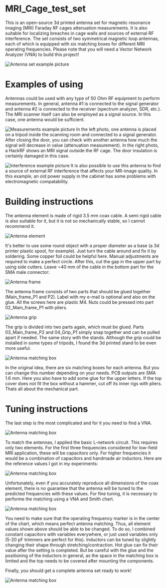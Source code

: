 # MRI_Cage_test_set
This is an open-source 3d printed antenna set for magnetic resonance imaging (MRI) Faraday RF cages attenuation measurements. It is also suitable for localizing breaches in cage walls and sources of external RF interference. The set consists of two symmetrical magnetic loop antennas, each of which is equipped with six matching boxes for different MRI operating frequencies. Please note that you will need a Vector Network Analyzer (VNA) to build this project!

![Antenna set example picture](/Pictures/01_Cage.jpg)


# Examples of using
Antennas could be used with any type of 50 Ohm RF equipment to perform measurements. In general, antenna #1 is connected to the signal generator and antenna #2 is connected to the receiver (spectrum analyzer, SDR, etc.). The MRI scanner itself can also be employed as a signal source. In this case, one antenna would be sufficient.

![Measurements example picture](/Pictures/02_Tests.jpg)
In the left photo, one antenna is placed on a tripod inside the scanning room and connected to a signal generator. After closing the door, you can check with another antenna how much the signal will decrease in value (attenuation measurement). In the right photo, a HackRF shows an MRI signal outside the RF cage. The door insulation is certainly  damaged in this case.

![Interference example picture](/Pictures/02_Tests2.jpg)
It is also possible to use this antenna to find a source of external RF interference that affects your MR-image quality. In this example, an old power supply in the cabinet has some problems with electromagnetic compatability.


# Building instructions
The antenna element is made of rigid 3.5 mm coax cable. A semi rigid cable is also suitable for it, but it is not so mechanically stable, so I cannot recommend it.

![Antenna element](/Pictures/03_Antenna-element.jpg)

It's better to use some round object with a proper diameter as a base (a 3d printer plastic spool, for example). Just turn the cable around and fix it by soldering. Some copper foil could be helpful here. Manual adjustments are required to make a perfect circle. After this, cut the gap in the upper part by using side cutters. Leave ~40 mm of the cable in the bottom part for the SMA male connector:

![Antenna frame](/Pictures/04_Main_frame.jpg)

The antenna frame consists of two parts that should be glued together (Main_frame_P1 and P2). Label with my e-mail is optional and also on the glue. All the screws here are plastic M4. Nuts could be pressed into part 02_Main_frame_P1 with pliers.

![Antenna grip](/Pictures/06_Grip.jpg)

The grip is divided into two parts again, which must be glued. Parts 03_Main_frame_P2 and 04_Grip_P1 simply snap together and can be pulled apart if needed. The same story with the stands. Although the grip could be installed in some types of tripods, I found the 3d printed stand to be even more useful.

![Antenna matching box](/Pictures/05_Box.jpg)

In the original idea, there are six matching boxes for each antenna. But you can change this number depending on your needs. PCB outputs are SMA 1.6 mm. Here you also have to add some glue for the upper letters. If the top cover does not fit the box without a hammer, cut off its inner rigs with pliers. Thats all about the mechanical part. 

# Tuning instructions
The last step is the most complicated and for it you need to find a VNA.

![Antenna matching box](/Pictures/08_Matching2.jpg)

To match the antennas, I applied the basic L-network circuit. This requires only two elements. For the first three frequencies considered for low-field MRI application, these will be capacitors only. For higher frequencies it would be a combination of capacitors and handmade air inductors. Here are the reference values I got in my experiments:

![Antenna matching box](/Pictures/07_Matching.jpg)

Unfortunately, even if you accurately reproduce all dimensions of the coax element, there is no guarantee that the antenna will be tuned to the predicted frequencies with these values. For fine tuning, it is necessary to performe the matching using a VNA and Smith chart. 

![Antenna matching box](/Pictures/09_Smith.jpg)

You need to make sure that the operating frequency marker is in the center of the chart, which means perfect antenna matching. Thus, all element values shown above should be able to be changed. To do so, I combined constant capacitors with variables everywhere, or just used variables only (5-20 pF trimmers are perfect for this). Inductors can be tuned by slightly changing their shape through stretching/contraction. Hot glue can fix their value after the setting is completed. But be careful with the glue and the positioning of the inductors in general, as the space in the matching box is limited and the top needs to be covered after mounting the components.

Finally, you should get a complete antenna set ready to work!

![Antenna matching box](/Pictures/00_Photo.jpg)

